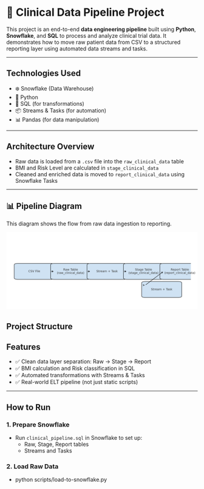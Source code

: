 # 🧬 Clinical Data Pipeline Project

This project is an end-to-end **data engineering pipeline** built using **Python**, **Snowflake**, and **SQL** to process and analyze clinical trial data. 
It demonstrates how to move raw patient data from CSV to a structured reporting layer using automated data streams and tasks.

---

##  Technologies Used

- ❄️ Snowflake (Data Warehouse)
- 🐍 Python
- 🧮 SQL (for transformations)
- 📦 Streams & Tasks (for automation)
- 📊 Pandas (for data manipulation)

---

##  Architecture Overview


- Raw data is loaded from a `.csv` file into the `raw_clinical_data` table
- BMI and Risk Level are calculated in `stage_clinical_data`
- Cleaned and enriched data is moved to `report_clinical_data` using Snowflake Tasks

---

## 📊 Pipeline Diagram

This diagram shows the flow from raw data ingestion to reporting.

![clinical data pipeline](clinical_pipeline_diagram.png)



##  Project Structure

##  Features

- ✅ Clean data layer separation: Raw → Stage → Report
- ✅ BMI calculation and Risk classification in SQL
- ✅ Automated transformations with Streams & Tasks
- ✅ Real-world ELT pipeline (not just static scripts)

---

##  How to Run

### 1. Prepare Snowflake
- Run `clinical_pipeline.sql` in Snowflake to set up:
  - Raw, Stage, Report tables
  - Streams and Tasks

### 2. Load Raw Data

- python scripts/load-to-snowflake.py
